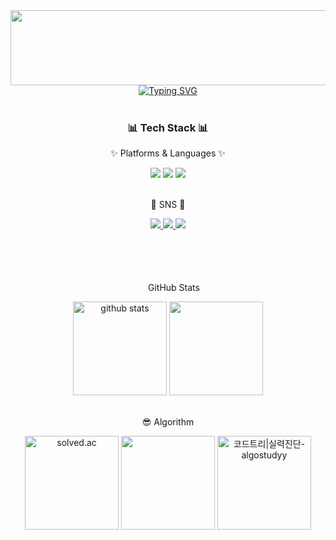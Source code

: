 <div align="center">
    <div>
        <!-- github animals -->
        <a href="https://github.com/devxb/gitanimals">
            <img
                    src="https://render.gitanimals.org/lines/ks00919"
                    width="1000"
                    height="120"
            />
        </a>
    </div>
    <div>
        <a href="https://git.io/typing-svg"><img
                src="https://readme-typing-svg.demolab.com?font=Fira+Code&pause=1000&color=14213D&random=false&width=435&lines=Hi!+I'm+Minju+Kim+%3A)"
                alt="Typing SVG"/></a>
    </div>
  <br>
    <div>
        <h3>📊 Tech Stack 📊</h3>
        <p>✨ Platforms & Languages ✨</p>
    </div>
    <div>
        <img src="https://img.shields.io/badge/Java-007396?style=flat&logo=Conda-Forge&logoColor=white"/>
        <img src="https://img.shields.io/badge/Spring-6DB33F?style=flat&logo=Spring&logoColor=white"/>
        <img src="https://img.shields.io/badge/MySQL-4479A1?style=flat&logo=MySQL&logoColor=white"/>
    </div>
  <br>
    <div>
        <p>🎨 SNS 🎨</p>
    </div>
    <div>
        <a href="https://gentle-snowboard-1c6.notion.site/Yermi-5e8c65dba4df4ab09e83665cf2ee001d">
            <img src="https://img.shields.io/badge/Notion-000000?style=flat&logo=Notion&logoColor=white"/>
        </a>
        <a href="https://dvdvdv.tistory.com">
            <img src="https://img.shields.io/badge/Blog-FF9800?style=flat&logo=Blogger&logoColor=white"/>
        </a>
        <a href="mailto:ks00919@naver.com">
            <img src="https://img.shields.io/badge/Mail-30B980?style=flat&logo=Gmail&logoColor=white"/>
        </a>
    </div>
    <br>
  <br>

<br>
<br>
    <div>
        <p><img src="https://simpleicons.org/icons/github.svg" height="15px"/> GitHub Stats </p>
    </div>
    <div>
        <img
                src="https://github-readme-stats.vercel.app/api?username=ks00919&show_icons=true&theme=graywhite"
                height="150"
                alt="github stats"
        />
        <img
                src="https://github-readme-stats.vercel.app/api/top-langs/?username=ks00919"
                height="150"
        />
    </div>
  <br>
    <div>
        <p>😎 Algorithm </p>
    </div>
    <div>
        <img
                src="http://mazassumnida.wtf/api/v2/generate_badge?boj=algostudyy"
                height="150"
                alt="solved.ac"
        />
        <img
            src="[https://www.codetree.ai/profiles/algostudyy](https://www.codetree.ai/profiles/algostudyy)"
            height="150"
        />
        <a href="https://www.codetree.ai/profiles/algostudyy">
            <img
                src="https://banner.codetree.ai/v1/banner/algostudyy" alt="코드트리|실력진단-algostudyy" 
                height="150"
            />
        </a>
    </div>
</div>
